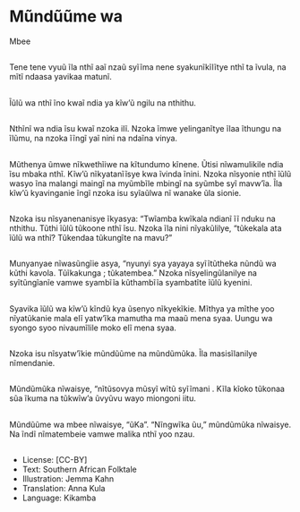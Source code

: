 # Mũndũũme wa
Mbee

##
Tene tene vyuũ ĩla nthĩ aaĩ nzaũ
syĩĩma nene syakunĩkĩlĩtye nthĩ ta
ĩvula, na mĩtĩ ndaasa yavikaa
matunĩ.


##
Ĩũlũ wa nthĩ ĩno kwaĩ ndia ya kĩw’ũ
ngilu na nthithu.


##
Nthĩnĩ wa ndia ĩsu kwaĩ
nzoka ilĩ. Nzoka ĩmwe
yelinganĩtye ĩlaa
ĩthungu na ĩlũmu, na
nzoka ĩĩngĩ yaĩ nini na
ndaĩna vinya.


##
Mũthenya ũmwe nĩkwethĩiwe na
kĩtundumo kĩnene.
Ũtisi nĩwamulikile ndia ĩsu mbaka
nthĩ. Kĩw’ũ nĩkyatanĩĩsye kwa ĩvinda
ĩnini.
Nzoka nĩsyonie nthĩ ĩũlũ wasyo ĩna
malangi maingĩ na myũmbĩle
mbingĩ na syũmbe syĩ mavw’ĩa.
Ĩla kĩw’ũ kyavinganie ĩngĩ nzoka isu
syĩaũlwa nĩ wanake ũla sionie.

##
Nzoka isu nĩsyanenanisye ĩkyasya: “Twĩamba kwĩkala ndianĩ ĩĩ
nduku na nthithu. Tũthi ĩũlũ tũkoone nthĩ ĩsu.
Nzoka ĩla nini nĩyakũlilye, “tũkekala ata ĩũlũ wa nthĩ?
Tũkendaa tũkungĩte na mavu?”


##
Munyanyae nĩwasũngĩie asya,
“nyunyi sya yayaya syĩĩtũtheka
nũndũ wa kũthi kavola. Tũĩkakunga
; tũkatembea.”
Nzoka nĩsyelingũlanilye na
syĩtũngĩanĩe vamwe syambĩĩa
kũthambĩĩa syambatĩte ĩũlũ kyenini.


##
Syavika ĩũlũ wa kĩw’ũ kĩndũ kya
ũsenyo nĩkyekĩkie. Mĩthya ya mĩthe
yoo nĩyatũkanie mala elĩ yatw’ĩka
mamutha ma maaũ mena syaa.
Uungu wa syongo syoo nivaumĩlile
moko elĩ mena syaa.


##
Nzoka isu nĩsyatw’ĩkie mũndũũme na mũndũmũka.
Ĩla masisĩlanilye nĩmendanie.


##
Mũndũmũka nĩwaisye, “nĩtũsovya mũsyĩ wĩtũ syĩĩmani . Kĩla
kĩoko tũkonaa sũa ĩkuma na tũkwĩw’a ũvyũvu wayo miongoni
iitu.


##
Mũndũũme wa mbee nĩwaisye, “ũKa”. “Nĩngwĩka ũu,”
mũndũmũka nĩwaisye. Na ĩndĩ nĩmatembeie vamwe malika
nthĩ yoo nzau.


##
* License: [CC-BY]
* Text: Southern African Folktale
* Illustration: Jemma Kahn
* Translation: Anna Kula
* Language: Kikamba

